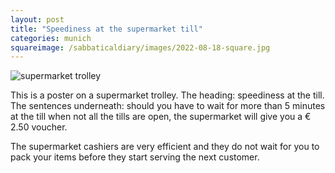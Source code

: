 ```yaml
---
layout: post
title: "Speediness at the supermarket till"
categories: munich
squareimage: /sabbaticaldiary/images/2022-08-18-square.jpg
---
```

<img src="/sabbaticaldiary/images/2022-08-18.jpg" alt="supermarket trolley" class="center">

This is a poster on a supermarket trolley. The heading: speediness at the till. The sentences underneath: should you have to wait for more than 5 minutes at the till when not all the tills are open, the supermarket will give you a € 2.50 voucher. 

The supermarket cashiers are very efficient and they do not wait for you to pack your items before they start serving the next customer.